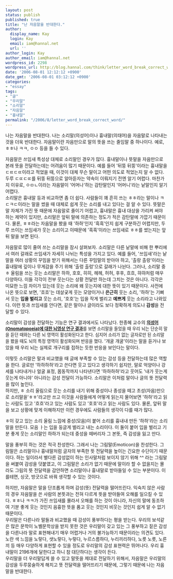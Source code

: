 ```yaml
---
layout: post
status: publish
published: true
title: "난 자음말을 반대한다."
author:
  display_name: Kay
  login: Kay
  email: iam@hannal.net
  url: ''
author_login: Kay
author_email: iam@hannal.net
wordpress_id: 2298
wordpress_url: http://blog.hannal.com/think/letter_word_break_correct_word/
date: '2006-08-01 12:12:12 +0900'
date_gmt: '2006-08-01 03:12:12 +0900'
categories:
- "essay"
tags:
- "글"
- "우리말"
- "소리말"
- "자음말"
- "흉내말"
permalink: "/2006/8/letter_word_break_correct_word/"
---
```

<p>나는 자음말을 반대한다. 나는 소리말(의성어)이나 흉내말(의태어)을 자음말로 나타내는 것을 더욱 반대한다. 자음말이란 자음만으로 말의 뜻을 쓰는 줄임말 중 하나이다. 예로, ㅎㅎ나 ㅋㅋ, ㅇㅇ 등을 들 수 있다.</p>
<p>자음말은 쓰임새 특성상 대체로 소리말인 경우가 많다. 흉내말이나 뜻말을 자음만으로 본래 뜻을 전달하는데는 어려움이 많기 때문이다. 예를 들어 '뒤뚱 뒤뚱'이라는 흉내말을 ㄷㄸㄷㄸ이라고 적었을 때, 이것이 대체 무슨 말이고 어떤 의도로 적었는지 알 수 없다. 두루 ㄷㄸㄷㄸ를 뒤뚱 뒤뚱으로 알아듣자는 약속이 이뤄지기 전엔 알기 어렵다. 마찬가지 이유로, ㅇㅁㄴ이라는 자음말이 '어머나'하는 감탄말인지 '어머니'라는 낱말인지 알기 어렵다.<br />
소리말은 흉내말 등과 비교하면 좀 더 쉽다. 사람들이 꽤 흔히 쓰는 ㅎㅎ라는 말이나 ㅋㄷㅋㄷ이라는 말을 썼을 때 대체로 쉽게 웃는 소리를 내고 있다는 걸 알 수 있다. 뜻말은 말 자체가 가진 뜻 때문에 자음말로 줄이기 어렵고, 흉내말은 흉내 대상을 가리켜 써야 하는 제약이 있지만, 소리말은 앞뒤 말에 의존하는 정도가 적은 감탄말에 가깝기 때문이다. 물론, ㅎㅎ라는 자음말을 봤을 때 '하하'인지 '흑흑'인지 쉽게 구분하긴 어렵지만, 두루 쓰이는 쓰임새가 웃는 소리이고 이때문에 '흑흑'이라는 쓰임새로 ㅎㅎ를 썼는지는 앞뒤 말을 보면 된다.</p>
<p>자음말로 많이 줄여 쓰는 소리말을 잠시 살펴보자. 소리말은 다른 낱말에 비해 한 뿌리에서 여러 갈래로 쓰임새가 자세히 나뉘는 특성을 가지고 있다. 예를 들어, '쓰임새'라는 낱말을 여러 상황의 꾸밈을 받기 위해서는 다른 꾸밈말의 받아야 하고, '촐랑 촐랑'이라는 흉내말에 깊이나 무게감을 주기 위해 '출렁 출렁'으로 갈래가 나뉜다. 그러나, 소리말 중 ㅎ 울림을 쓰는 웃는 소리말은 하하, 호호, 히히, 헤헤, 허허, 후후, 흐흐, 햐햐처럼 매우 다양하다. 이들 각각이 전부 웃는다는 상황 전달만 하는데 그치는 것은 아니다. 각각은 미묘한 느낌 차이가 있는데 웃는 소리에 왜 웃는지에 대한 뜻이 있기 때문이다. 사전에 나온 뜻으로 보면, '흐흐'는 데살궂게 웃는 모양이거나 <strong>은근히</strong> 웃는 소리, '하하'는 기뻐서 웃는 <strong>입을 벌리고</strong> 웃는 소리, '호호'는 입을 작게 벌리고 <strong>예쁘게</strong> 웃는 소리라고 나와있다. 이런 뜻과 쓰임새를 안다면, 같은 말이나 글이라도 보다 정확하게 의도나 <strong>감성</strong>을 전달할 수 있다.</p>
<p>소리말이 감성을 전달하는 기능은 연구 결과에서도 나타났다. 한종혜 교수의 <font color="#000000"><a title="의성어에 대한 뇌영상 연구 결과" href="http://bsrc.kaist.ac.kr/board/read.cgi?board=Drhan&y_number=36"><strong><font style="font-size: 10pt">의성어(Onomatopoeia)에 대한 뇌영상 연구 결과</font></strong></a></font><font style="font-size: 10pt">를 보면 소리말을 들었을 때 우리 뇌는 단순히 말을 듣던 때와는 다른 뇌 영역이 활성화된다고 한다. 심지어 소리가 없는 글자로만 된 소리말을 봤을 때도 뇌의 특정 영역이 활성화되며 반응을 했다.</font> '개굴 개굴'이라는 말을 듣거나 보았을 때 우리 뇌는 실제로 개구리를 접하는 듯한 반응을 보인다는 말이다.</p>
<p>이렇듯 소리말은 말과 비교했을 때 글에 부족할 수 있는 감성 등을 전달하는데 많은 역할을 한다. 글로만 '하하하하'라고 쓴다면 웃고 있다고 생각하기 쉽지만, 말로 억양이나 강세를 나타내거나 얼굴 표정, 몸동작까지 나타낸다면 '하하하하'라고 웃어도 '내가 웃는게 웃는게 아니야' 아니라는 감성 전달이 가능하다. 소리말은 이처럼 말이나 글의 뜻 전달력을 많이 높인다.<br />
하지만, ㅎ 소리 울림으로 웃는 소리를 내기 위해 중성이나 종성을 떼고 초성(자음)만으로 소리말을'ㅎㅎ'라고만 쓰고 이것을 사람들에게 어떻게 읽는지 물어보면 '하하'라고 읽는 사람도 있고 '흐흐'라고 있는 사람도 있고 '호호'라고 읽는 사람도 있다. 물론, 앞뒤 말을 보고 상황에 맞게 이해하지만 이런 경우에도 사람들의 생각이 다를 때가 많다.</p>
<p>ㅎ이 갖고 있는 소리 울림 느낌에 중성(모음)이 붙어 소리를 흉내내 만든 '하하'라는 소리말을 만든다. 모음 ㅏ는 입을 둥글게 벌리고 내는 소리이다. 이 둘이 붙어 입을 벌리고 기분 좋게 웃는 소리말인 하하가 되는데 중성을 떼버리자 그 본뜻, 즉 감성을 잃고 만다.</p>
<p>말을 풍부히 하는 것은 적극 찬성한다. 그래서 나는 그림말(Emoticon)을 찬성한다. 그림말은 소리말이나 흉내말처럼 글자의 부족한 뜻 전달력을 높이는 긴요한 수단이기 때문이다. 하는 일이라서 별다른 감성없이 하는 인사말처럼 보이지 않기 위해 ^^ 라는 그림말을 써붙여 감성을 덧붙였고, 이 그림말은 소리가 없기 때문에 말이라 할 수 없을지는 몰라도 그림의 뜻 전달력을 감안하면 소리말이나 흉내말로 받아들일 수 있는 부분이다. 이를테면, 싱긋, 방긋으로 바꿔 생각할 수 있는 것이다.</p>
<p>하지만, 자음말은 말을 단조롭게 하며 감성(뜻) 전달력을 떨어뜨린다. 익숙치 않은 사람의 경우 자음말을 쓴 사람의 본뜻과는 전혀 다르게 뜻을 받아들여 오해를 일으킬 수 있다. ㅎㅎ나 ㅋㅋ가 가진 쓰임새를 몰라서 오해를 하는 것이 아니라, 자신의 말에 동조하여 기분 좋게 웃는 것인지 음흉한 뜻을 품고 웃는 것인지 비웃는 것인지 쉽게 알 수 없기 때문이다.<br />
우리말은 다른나라 말들과 비교했을 때 감성이 풍부하다는 평을 받는다. 우리의 보석같은 많은 문학이 노벨문학상을 받지 못한 것은 우리말이 갖고 있는 그 풍부하고 짙은 감성을 다른나라 말로 표현해내기 매우 어렵거나 거의 불가능하기 때문이라는 의견도 있다. 노란 색 느낌을 노랗다, 샛노랗다, 누렇다, 누르스름하다, 누리끼리하다, 노릇 노릇, 노른끼 등 매우 다양하게 표현할 수 있을 정도로 우리말의 감성 표현력은 뛰어나다. 우리 흉내말이 2196개에 달한다고 하니 참 대단하다는 생각이 든다.<br />
우리말을 더 우리말답게 쓸 수 있고 말뜻을 제대로 전달하기 위해서, 자음말은 우리말의 감성을 두루뭉술하게 해치고 뜻 전달력을 떨어뜨리기 때문에, 그렇기 때문에 나는 자음말을 반대한다.</p>
